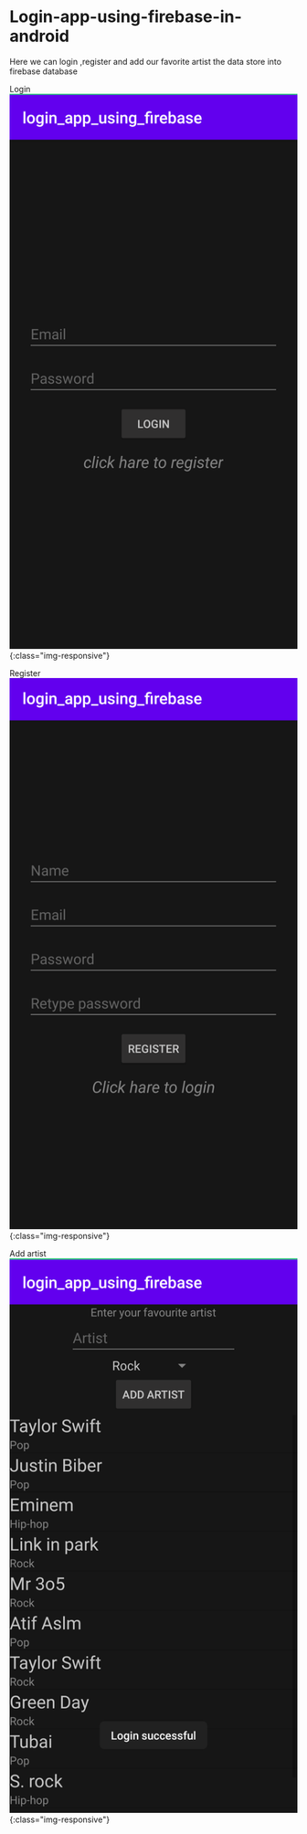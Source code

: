 # Login-app-using-firebase-in-android
Here we can login ,register and add our favorite artist the data store into firebase database

Login 
![Image](Login.png){:class="img-responsive"}

Register
![Image](Register.png){:class="img-responsive"}

Add artist
![Image](Add_Artist.png){:class="img-responsive"}
